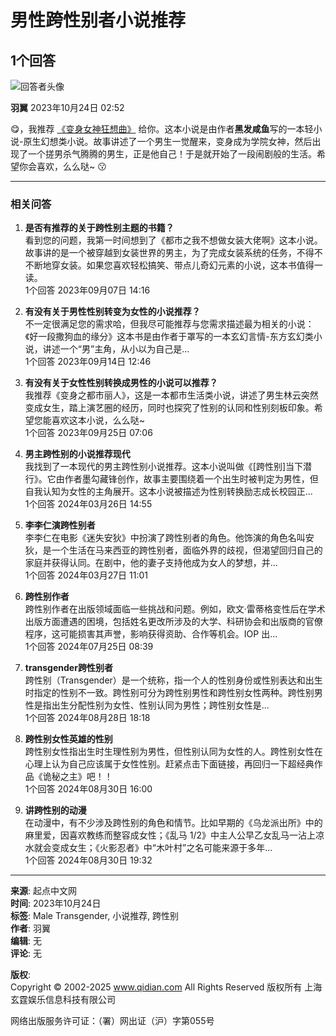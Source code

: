 # 男性跨性别者小说推荐

## 1个回答

![回答者头像](https://facepic.qidian.com/qd_face/349573/271/100)

**羽翼** 2023年10月24日 02:52

😋，我推荐 [《变身女神狂想曲》](/so/变身女神狂想曲.html) 给你。这本小说是由作者**黑发咸鱼**写的一本轻小说-原生幻想类小说。故事讲述了一个男生一觉醒来，变身成为学院女神，然后出现了一个搓男杀气腾腾的男生，正是他自己！于是就开始了一段闹剧般的生活。希望你会喜欢，么么哒~ 😗

---

### 相关问答

1. **是否有推荐的关于跨性别主题的书籍？**  
   看到您的问题，我第一时间想到了《都市之我不想做女装大佬啊》这本小说。故事讲的是一个被穿越到女装世界的男主，为了完成女装系统的任务，不得不不断地穿女装。如果您喜欢轻松搞笑、带点儿奇幻元素的小说，这本书值得一读。  
   1个回答 2023年09月07日 14:16

2. **有没有关于男性性别转变为女性的小说推荐？**  
   不一定很满足您的需求哈，但我尽可能推荐与您需求描述最为相关的小说：《好一段撒狗血的缘分》这本书是由作者于罩写的一本玄幻言情-东方玄幻类小说，讲述一个“男”主角，从小以为自己是...  
   1个回答 2023年09月14日 12:46

3. **有没有关于女性性别转换成男性的小说可以推荐？**  
   我推荐《变身之都市丽人》，这是一本都市生活类小说，讲述了男生林云突然变成女生，踏上演艺圈的经历，同时也探究了性别的认同和性别刻板印象。希望您能喜欢这本小说，么么哒~  
   1个回答 2023年09月25日 07:06

4. **男主跨性别的小说推荐现代**  
   我找到了一本现代的男主跨性别小说推荐。这本小说叫做《\[跨性别\]当下潜行》。它由作者墨勾藏锋创作，故事主要围绕着一个出生时被判定为男性，但自我认知为女性的主角展开。这本小说被描述为性别转换励志成长校园正...  
   1个回答 2024年03月26日 14:55

5. **李李仁演跨性别者**  
   李李仁在电影《迷失安狄》中扮演了跨性别者的角色。他饰演的角色名叫安狄，是一个生活在马来西亚的跨性别者，面临外界的歧视，但渴望回归自己的家庭并获得认同。在剧中，他的妻子支持他成为女人的梦想，并...  
   1个回答 2024年03月27日 11:01

6. **跨性别作者**  
   跨性别作者在出版领域面临一些挑战和问题。例如，欧文·雷蒂格变性后在学术出版方面遭遇的困境，包括姓名更改所涉及的大学、科研协会和出版商的官僚程序，这可能损害其声誉，影响获得资助、合作等机会。IOP 出...  
   1个回答 2024年07月25日 08:39

7. **transgender跨性别者**  
   跨性别（Transgender）是一个统称，指一个人的性别身份或性别表达和出生时指定的性别不一致。跨性别可分为跨性别男性和跨性别女性两种。跨性别男性是指出生分配性别为女性、性别认同为男性；跨性别女性是...  
   1个回答 2024年08月28日 18:18 

8. **跨性别女性英雄的性别**  
   跨性别女性指出生时生理性别为男性，但性别认同为女性的人。跨性别女性在心理上认为自己应该属于女性性别。赶紧点击下面链接，再回归一下超经典作品《诡秘之主》吧！！  
   1个回答 2024年08月30日 16:00 

9. **讲跨性别的动漫**  
   在动漫中，有不少涉及跨性别的角色和情节。比如早期的《乌龙派出所》中的麻里爱，因喜欢教练而整容成女性；《乱马 1/2》中主人公早乙女乱马一沾上凉水就会变成女生；《火影忍者》中“木叶村”之名可能来源于多年...  
   1个回答 2024年08月30日 19:32

---

**来源**: 起点中文网  
**时间**: 2023年10月24日  
**标签**: Male Transgender, 小说推荐, 跨性别  
**作者**: 羽翼  
**编辑**: 无  
**评论**: 无

**版权**:  
Copyright © 2002-2025 www.qidian.com All Rights Reserved 版权所有 上海玄霆娱乐信息科技有限公司  

网络出版服务许可证：（署）网出证（沪）字第055号
<!-- tcd_original_link https://m.qidian.com/ask/qycyciqbpyc -->
